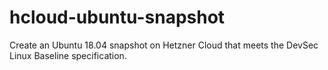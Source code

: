 # hcloud-ubuntu-snapshot
Create an Ubuntu 18.04 snapshot on Hetzner Cloud that meets the DevSec Linux Baseline specification.
